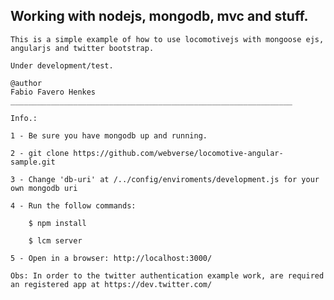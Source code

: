 
  <h2>Working with nodejs, mongodb, mvc and stuff.</h2>  

	This is a simple example of how to use locomotivejs with mongoose ejs, angularjs and twitter bootstrap.

	Under development/test. 

	@author
	Fabio Favero Henkes
	_______________________________________________________________

	Info.:

	1 - Be sure you have mongodb up and running.

	2 - git clone https://github.com/webverse/locomotive-angular-sample.git

	3 - Change 'db-uri' at /../config/enviroments/development.js for your own mongodb uri

	4 - Run the follow commands:

		$ npm install

		$ lcm server

	5 - Open in a browser: http://localhost:3000/

	Obs: In order to the twitter authentication example work, are required an registered app at https://dev.twitter.com/

